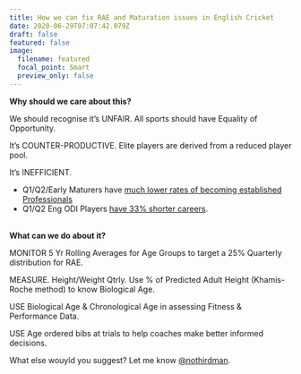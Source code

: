 ```yaml
---
title: How we can fix RAE and Maturation issues in English Cricket
date: 2020-06-29T07:07:42.079Z
draft: false
featured: false
image:
  filename: featured
  focal_point: Smart
  preview_only: false
---
```

**Why should we care about this?**

We should recognise it’s UNFAIR. All sports should have Equality of Opportunity.

It’s COUNTER-PRODUCTIVE. Elite players are derived from a reduced player pool.

It’s INEFFICIENT.

* Q1/Q2/Early Maturers have [much lower rates of becoming established Professionals](https://onemoresummer.co.uk/post/how-rae-affects-a-county-career/)
* Q1/Q2 Eng ODI Players [have 33% shorter careers](https://onemoresummer.co.uk/post/but-weve-just-won-a-world-cup/).

**\
What can we do about it?**

MONITOR 5 Yr Rolling Averages for Age Groups to target a 25% Quarterly distribution for RAE.

MEASURE. Height/Weight Qtrly. Use % of Predicted Adult Height (Khamis-Roche method) to know Biological Age.

USE Biological Age & Chronological Age in assessing Fitness & Performance Data.

USE Age ordered bibs at trials to help coaches make better informed decisions.

What else wouyld you suggest? Let me know [@nothirdman](http://twitter.com/nothirdman).